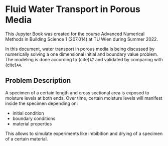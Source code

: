 # Fluid Water Transport in Porous Media

This Jupyter Book was created for the course Advanced Numerical Methods in 
Building Science 1 (207.014) at TU Wien during Summer 2022.

In this document, water transport in porous media is being discussed by numerically solving a 
one dimensional initial and boundary value problem.
The modeling is done according to {cite}`A7` and validated by comparing with {cite}`A4`.

## Problem Description
A specimen of a certain length and cross sectional area is exposed to moisture levels at both ends. 
Over time, certain moisture levels will manifest inside the specimen depending on:
* initial condition
* boundary conditions
* material properties

This allows to simulate experiments like imbibition and drying of a specimen of a certain material. 

